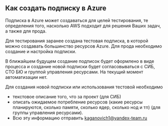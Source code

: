 ## Как создать подписку в Azure

Подписка в Azure может создаваться для целей тестирования, те определения того,
насколько AWS подходит для решения Ваших задач, а также для прода.

Для тестирования заранее создана тестовая подписка, в которой можно создавать
большинство ресурсов Azure. Для прода необходимо создание и настройка подписки.

В ближайшем будущем создание подписок будет оформлено в виде процесса и создание новой
подписки будет согласовываться с СИБ, CTO БЮ и группой управления ресурсами.
На текущий момент автоматизации нет.

Для создания новой подписки или использования тестовой необходимо
* текстовое описание того, что за проект (для СИБ)
*  описать ожидаемое потребление ресурсов (какие ресурсы планируются, сколько памяти, сколько ядер, сколько нод и тп)
(для группы управления ресурсами).
* Всю эту информацию отправить kaganovich1@yandex-team.ru

